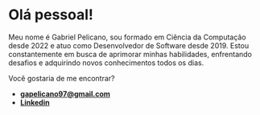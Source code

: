 
# Olá pessoal!

Meu nome é Gabriel Pelicano, sou formado em Ciência da Computação desde 2022 e atuo como Desenvolvedor de Software desde 2019. Estou constantemente em busca de aprimorar minhas habilidades, enfrentando desafios e adquirindo novos conhecimentos todos os dias. 

Você gostaria de me encontrar?
 - **gapelicano97@gmail.com**
- <a href="https://linkedin.com/in/https://www.linkedin.com/in/gabriel-borges-pelicano/">**Linkedin**</a>






